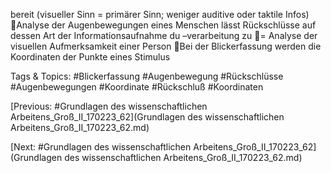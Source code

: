 bereit (visueller Sinn = primärer Sinn; weniger auditive oder taktile Infos)
Analyse der Augenbewegungen eines Menschen lässt Rückschlüsse auf dessen 
Art der Informationsaufnahme du –verarbeitung zu
= Analyse der visuellen Aufmerksamkeit einer Person
Bei der Blickerfassung werden die Koordinaten der Punkte eines Stimulus 

   Tags & Topics:
   #Blickerfassung
   #Augenbewegung
   #Rückschlüsse
   #Augenbewegungen
   #Koordinate
   #Rückschluß
   #Koordinaten

[Previous: #Grundlagen des wissenschaftlichen Arbeitens_Groß_II_170223_62](Grundlagen des wissenschaftlichen Arbeitens_Groß_II_170223_62.md)

[Next: #Grundlagen des wissenschaftlichen Arbeitens_Groß_II_170223_62](Grundlagen des wissenschaftlichen Arbeitens_Groß_II_170223_62.md)